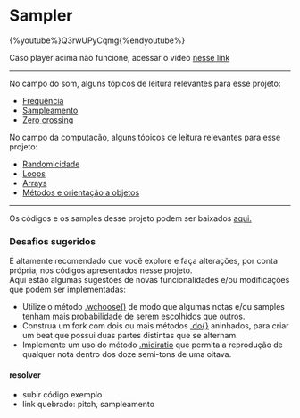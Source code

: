 # Sampler

{%youtube%}Q3rwUPyCqmg{%endyoutube%}

Caso player acima não funcione, acessar o video [nesse link](https://youtu.be/Q3rwUPyCqmg)

---

No campo do som, alguns tópicos de leitura relevantes para esse projeto:

* [Frequência](https://en.wikipedia.org/wiki/Pitch_(music)#Pitch_and_frequency)
* [Sampleamento](https://en.wikipedia.org/wiki/Sampling_(music))
* [Zero crossing](https://en.wikipedia.org/wiki/Zero_crossing)

<p>

No campo da computação, alguns tópicos de leitura relevantes para esse projeto:

* [Randomicidade](https://en.wikipedia.org/wiki/Randomness)
* [Loops](https://en.wikipedia.org/wiki/Control_flow#Loops)
* [Arrays](https://en.wikipedia.org/wiki/Array_data_type)
* [Métodos e orientação a objetos](https://en.wikipedia.org/wiki/Object-oriented_programming)

---

Os códigos e os samples desse projeto podem ser baixados [aqui.]()

### Desafios sugeridos

É altamente recomendado que você explore e faça alterações, por conta própria, nos códigos apresentados nesse projeto.<br>
Aqui estão algumas sugestões de novas funcionalidades e/ou modificações que podem ser implementadas:

- Utilize o método [.wchoose()](http://doc.sccode.org/Classes/SequenceableCollection.html#-wchoose) de modo que algumas notas e/ou samples tenham mais probabilidade de serem escolhidos que outros.
- Construa um fork com dois ou mais métodos [.do{}](http://doc.sccode.org/Reference/Control-Structures.html#.do) aninhados, para criar um beat que possui duas partes distintas que se alternam.
- Implemente um uso do método [.midiratio](http://doc.sccode.org/Classes/AbstractFunction.html#-midiratio) que permita a reprodução de qualquer nota dentro dos doze semi-tons de uma oitava.

#### resolver
- subir código exemplo
- link quebrado: pitch, sampleamento
